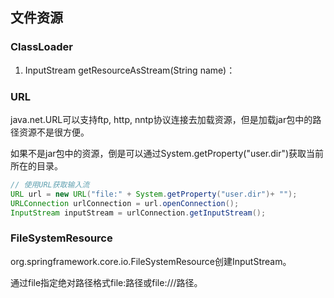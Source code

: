 

## 文件资源



### ClassLoader

1. InputStream getResourceAsStream(String name)：



### URL

java.net.URL可以支持ftp, http, nntp协议连接去加载资源，但是加载jar包中的路径资源不是很方便。

如果不是jar包中的资源，倒是可以通过System.getProperty("user.dir")获取当前所在的目录。

~~~java
// 使用URL获取输入流
URL url = new URL("file:" + System.getProperty("user.dir")+ "");
URLConnection urlConnection = url.openConnection();
InputStream inputStream = urlConnection.getInputStream();

~~~





### FileSystemResource

org.springframework.core.io.FileSystemResource创建InputStream。

通过file指定绝对路径格式file:路径或file:///路径。